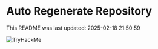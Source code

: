 # Auto Regenerate Repository

This README was last updated: 2025-02-18 21:50:59

 ![TryHackMe](https://tryhackme.com/badge/533634)